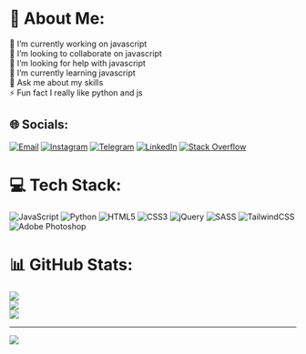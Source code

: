 # 💫 About Me:
🔭 I’m currently working on javascript<br>👯 I’m looking to collaborate on javascript<br>🤝 I’m looking for help with javascript<br>🌱 I’m currently learning javascript<br>💬 Ask me about my skills<br>⚡ Fun fact I really like python and js


## 🌐 Socials:
[![Email](https://img.shields.io/badge/-Email-white?style=flat-square&logo=gmail&logoColor=purple)](mailto:ariagdrz@yahoo.com) [![Instagram](https://img.shields.io/badge/Instagram-%23E4405F.svg?logo=Instagram&logoColor=white)](https://instagram.com/aria_gd) [![Telegram](https://img.shields.io/badge/Telegram-2CA5E0?style=flat-squeare&logo=telegram&logoColor=white)](https://t.me/LiLC0C) [![LinkedIn](https://img.shields.io/badge/LinkedIn-%230077B5.svg?logo=linkedin&logoColor=white)](https://linkedin.com/in/ariya-goudarzi-4b54b228b) [![Stack Overflow](https://img.shields.io/badge/-Stackoverflow-FE7A16?logo=stack-overflow&logoColor=white)](https://stackoverflow.com/users/ariya-goudarzi) 

# 💻 Tech Stack:
![JavaScript](https://img.shields.io/badge/javascript-%23323330.svg?style=for-the-badge&logo=javascript&logoColor=%23F7DF1E) ![Python](https://img.shields.io/badge/python-3670A0?style=for-the-badge&logo=python&logoColor=ffdd54) ![HTML5](https://img.shields.io/badge/html5-%23E34F26.svg?style=for-the-badge&logo=html5&logoColor=white) ![CSS3](https://img.shields.io/badge/css3-%231572B6.svg?style=for-the-badge&logo=css3&logoColor=white) ![jQuery](https://img.shields.io/badge/jquery-%230769AD.svg?style=for-the-badge&logo=jquery&logoColor=white) ![SASS](https://img.shields.io/badge/SASS-hotpink.svg?style=for-the-badge&logo=SASS&logoColor=white) ![TailwindCSS](https://img.shields.io/badge/tailwindcss-%2338B2AC.svg?style=for-the-badge&logo=tailwind-css&logoColor=white) ![Adobe Photoshop](https://img.shields.io/badge/adobe%20photoshop-%2331A8FF.svg?style=for-the-badge&logo=adobe%20photoshop&logoColor=white)
# 📊 GitHub Stats:
![](https://github-readme-stats.vercel.app/api?username=ariyagoudarzi&theme=synthwave&hide_border=false&include_all_commits=false&count_private=false)<br/>
![](https://github-readme-streak-stats.herokuapp.com/?user=ariyagoudarzi&theme=synthwave&hide_border=false)<br/>
![](https://github-readme-stats.vercel.app/api/top-langs/?username=ariyagoudarzi&theme=synthwave&hide_border=false&include_all_commits=false&count_private=false&layout=compact)

---
[![](https://visitcount.itsvg.in/api?id=ariyagoudarzi&icon=0&color=0)](https://visitcount.itsvg.in)
